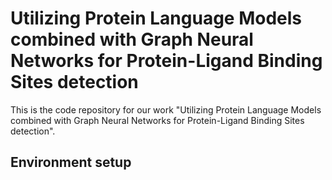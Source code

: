 # Utilizing Protein Language Models combined with Graph Neural Networks for Protein-Ligand Binding Sites detection

This is the code repository for our work "Utilizing Protein Language Models combined with Graph Neural Networks for Protein-Ligand Binding Sites detection".


## Environment setup
